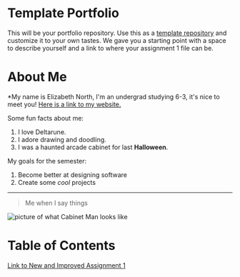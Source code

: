 # Template Portfolio
This will be your portfolio repository. Use this as a [template repository](https://docs.github.com/en/repositories/creating-and-managing-repositories/creating-a-template-repository) and customize it to your own tastes. We gave you a starting point with a space to describe yourself and a link to where your assignment 1 file can be.

# About Me
*My name is Elizabeth North, I'm an undergrad studying 6-3, it's nice to meet you! [Here is a link to my website.](https://www.linkedin.com/in/elizabeth-north-40422b2a4/)

Some fun facts about me:
1. I love Deltarune.
2. I adore drawing and doodling.
3. I was a haunted arcade cabinet for last **Halloween**.

My goals for the semester:
1. Become better at designing software
2. Create some *cool* projects

---

> Me when I say things

![picture of what Cabinet Man looks like](https://preview.redd.it/nxdb5jbpzdb61.jpg?width=1080&crop=smart&auto=webp&s=59d41b7350a78ecc7792652d42f411d53372ec39)


# Table of Contents
[Link to New and Improved Assignment 1](assignments/newassignment1.md)
